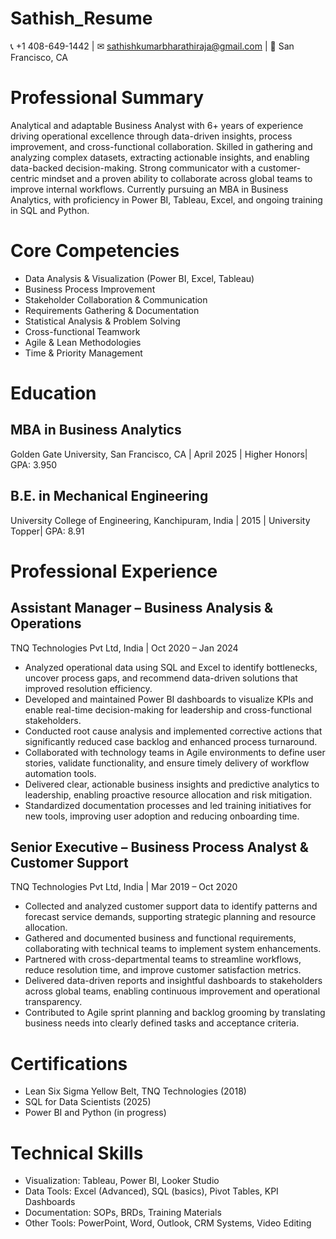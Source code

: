 # Sathish_Resume
📞 +1 408-649-1442 | ✉ sathishkumarbharathiraja@gmail.com | 📍 San Francisco, CA

# Professional Summary

Analytical and adaptable Business Analyst with 6+ years of experience driving operational excellence through data-driven insights, process improvement, and cross-functional collaboration. Skilled in gathering and analyzing complex datasets, extracting actionable insights, and enabling data-backed decision-making. Strong communicator with a customer-centric mindset and a proven ability to collaborate across global teams to improve internal workflows. Currently pursuing an MBA in Business Analytics, with proficiency in Power BI, Tableau, Excel, and ongoing training in SQL and Python.

# Core Competencies

- Data Analysis & Visualization (Power BI, Excel, Tableau)
- Business Process Improvement
- Stakeholder Collaboration & Communication
- Requirements Gathering & Documentation
- Statistical Analysis & Problem Solving
- Cross-functional Teamwork
- Agile & Lean Methodologies
- Time & Priority Management

# Education
## MBA in Business Analytics
Golden Gate University, San Francisco, CA | April 2025 | Higher Honors| GPA: 3.950

## B.E. in Mechanical Engineering
University College of Engineering, Kanchipuram, India | 2015 | University Topper| GPA: 8.91

# Professional Experience
## Assistant Manager – Business Analysis & Operations
TNQ Technologies Pvt Ltd, India | Oct 2020 – Jan 2024
-	Analyzed operational data using SQL and Excel to identify bottlenecks, uncover process gaps, and recommend data-driven solutions that improved resolution efficiency.
-	Developed and maintained Power BI dashboards to visualize KPIs and enable real-time decision-making for leadership and cross-functional stakeholders.
- Conducted root cause analysis and implemented corrective actions that significantly reduced case backlog and enhanced process turnaround.
-	Collaborated with technology teams in Agile environments to define user stories, validate functionality, and ensure timely delivery of workflow automation tools.
-	Delivered clear, actionable business insights and predictive analytics to leadership, enabling proactive resource allocation and risk mitigation.
-	Standardized documentation processes and led training initiatives for new tools, improving user adoption and reducing onboarding time.

## Senior Executive – Business Process Analyst & Customer Support
TNQ Technologies Pvt Ltd, India | Mar 2019 – Oct 2020
-	Collected and analyzed customer support data to identify patterns and forecast service demands, supporting strategic planning and resource allocation.
-	Gathered and documented business and functional requirements, collaborating with technical teams to implement system enhancements.
-	Partnered with cross-departmental teams to streamline workflows, reduce resolution time, and improve customer satisfaction metrics.
-	Delivered data-driven reports and insightful dashboards to stakeholders across global teams, enabling continuous improvement and operational transparency.
-	Contributed to Agile sprint planning and backlog grooming by translating business needs into clearly defined tasks and acceptance criteria.

# Certifications

-	Lean Six Sigma Yellow Belt, TNQ Technologies (2018)
-	SQL for Data Scientists (2025)
-	Power BI and Python (in progress)

# Technical Skills

-	Visualization: Tableau, Power BI, Looker Studio
-	Data Tools: Excel (Advanced), SQL (basics), Pivot Tables, KPI Dashboards
-	Documentation: SOPs, BRDs, Training Materials
-	Other Tools: PowerPoint, Word, Outlook, CRM Systems, Video Editing
